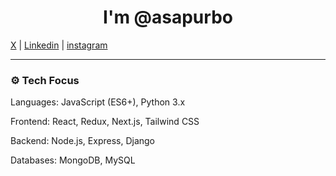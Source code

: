 <h1 align="center">I'm @asapurbo</h1>

<p align="left">
<a href="https://twitter.com/asapurbo_" target="blank">X</a> |
<a href="https://linkedin.com/in/asapurbo" target="blank">Linkedin</a> |
<a href="https://instagram.com/asapurbo_" target="blank">instagram</a>
</p>

---

### ⚙️ Tech Focus


<p>Languages:     JavaScript (ES6+), Python 3.x</p>
<p>Frontend:      React, Redux, Next.js, Tailwind CSS</p>
<p>Backend:       Node.js, Express, Django</p>
<p>Databases:     MongoDB, MySQL</p>
